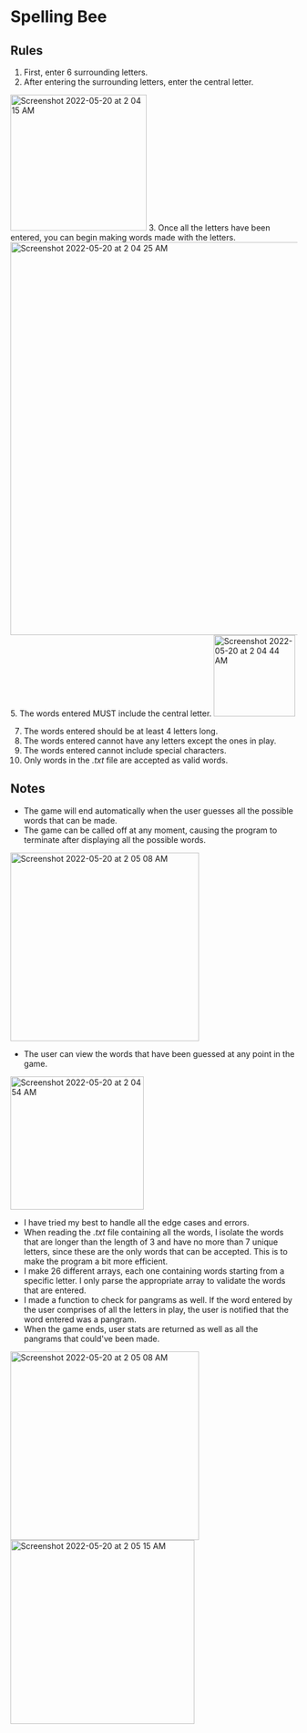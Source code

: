 # Spelling Bee

## Rules
1. First, enter 6 surrounding letters.
2. After entering the surrounding letters, enter the central letter.
<img width="239" alt="Screenshot 2022-05-20 at 2 04 15 AM" src="https://user-images.githubusercontent.com/64619851/169404582-04a7ff77-8b58-413e-9f19-664f79159f4d.png">
3. Once all the letters have been entered, you can begin making words made with the letters.

<img width="690" alt="Screenshot 2022-05-20 at 2 04 25 AM" src="https://user-images.githubusercontent.com/64619851/169404694-4447ccf1-1024-42df-9187-580afaccfd41.png">
5. The words entered MUST include the central letter.

<img width="143" alt="Screenshot 2022-05-20 at 2 04 44 AM" src="https://user-images.githubusercontent.com/64619851/169404760-fc9f3727-cec3-4253-acbb-2097a1ff1ec8.png">



7. The words entered should be at least 4 letters long.
8. The words entered cannot have any letters except the ones in play.
9. The words entered cannot include special characters.
10. Only words in the _.txt_ file are accepted as valid words.

## Notes
* The game will end automatically when the user guesses all the possible words that can be made.
* The game can be called off at any moment, causing the program to terminate after displaying all the possible words.

<img width="331" alt="Screenshot 2022-05-20 at 2 05 08 AM" src="https://user-images.githubusercontent.com/64619851/169404816-06b42b4b-0c64-43a8-92df-997ce431720a.png">


* The user can view the words that have been guessed at any point in the game.
<img width="234" alt="Screenshot 2022-05-20 at 2 04 54 AM" src="https://user-images.githubusercontent.com/64619851/169404875-1d83decf-00c3-47bd-b691-691328b9b7ce.png">


* I have tried my best to handle all the edge cases and errors.
* When reading the _.txt_ file containing all the words, I isolate the words that are longer than the length of 3 and have no more than 7 unique letters, since these are the only words that can be accepted. This is to make the program a bit more efficient.
* I make 26 different arrays, each one containing words starting from a specific letter. I only parse the appropriate array to validate the words that are entered.
* I made a function to check for pangrams as well. If the word entered by the user comprises of all the letters in play, the user is notified that the word entered was a pangram.
* When the game ends, user stats are returned as well as all the pangrams that could've been made.
<img width="331" alt="Screenshot 2022-05-20 at 2 05 08 AM" src="https://user-images.githubusercontent.com/64619851/169404959-48379936-3c23-49e5-8eb5-852130e359cb.png">
<img width="323" alt="Screenshot 2022-05-20 at 2 05 15 AM" src="https://user-images.githubusercontent.com/64619851/169404999-af89e036-aee6-45f0-a3bb-f2f9cd3a872a.png">




